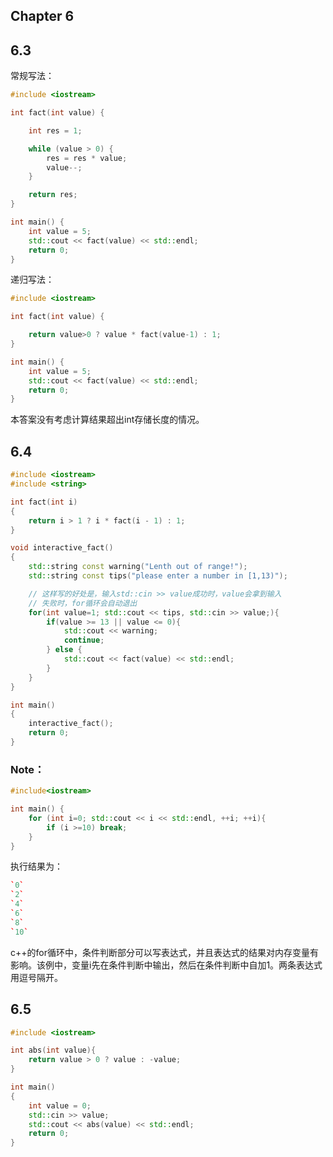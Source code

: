 ## Chapter 6

## 6.3

常规写法：

```c++
#include <iostream>

int fact(int value) {

    int res = 1;

    while (value > 0) {
        res = res * value;
        value--;
    }

    return res;
}

int main() {
    int value = 5;
    std::cout << fact(value) << std::endl;
    return 0;
}
```

递归写法：

```c++
#include <iostream>

int fact(int value) {

    return value>0 ? value * fact(value-1) : 1;
}

int main() {
    int value = 5;
    std::cout << fact(value) << std::endl;
    return 0;
}
```



本答案没有考虑计算结果超出int存储长度的情况。

## 6.4

```c++
#include <iostream>
#include <string>

int fact(int i)
{
    return i > 1 ? i * fact(i - 1) : 1;
}

void interactive_fact()
{
    std::string const warning("Lenth out of range!");
    std::string const tips("please enter a number in [1,13)");

    // 这样写的好处是，输入std::cin >> value成功时，value会拿到输入
    // 失败时，for循环会自动退出
    for(int value=1; std::cout << tips, std::cin >> value;){ 
        if(value >= 13 || value <= 0){
            std::cout << warning;
            continue;
        } else {
            std::cout << fact(value) << std::endl;
        }
    }
}

int main()
{
    interactive_fact();
    return 0;
}
```

### Note：

```c++
#include<iostream>

int main() {
    for (int i=0; std::cout << i << std::endl, ++i; ++i){
        if (i >=10) break;
    }
}
```

执行结果为：

```c++
`0`
`2`
`4`
`6`
`8`
`10`
```

c++的for循环中，条件判断部分可以写表达式，并且表达式的结果对内存变量有影响。该例中，变量i先在条件判断中输出，然后在条件判断中自加1。两条表达式用逗号隔开。

## 6.5

```c++
#include <iostream>

int abs(int value){
    return value > 0 ? value : -value;
}

int main()
{
    int value = 0;
    std::cin >> value;
    std::cout << abs(value) << std::endl;
    return 0;
}
```
